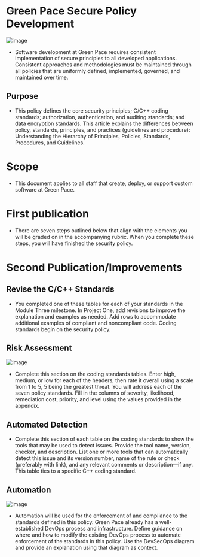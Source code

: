 # Green Pace Secure Policy Development
![image](https://user-images.githubusercontent.com/75659218/198822857-01c4c2ed-ec8a-4854-8929-7e7f515f1c56.png)

* Software development at Green Pace requires consistent implementation of secure principles to all developed applications. Consistent approaches and methodologies must be maintained through all policies that are uniformly defined, implemented, governed, and maintained over time.

## Purpose
* This policy defines the core security principles; C/C++ coding standards; authorization, authentication, and auditing standards; and data encryption standards. This article explains the differences between policy, standards, principles, and practices (guidelines and procedure): Understanding the Hierarchy of Principles, Policies, Standards, Procedures, and Guidelines.

# Scope
* This document applies to all staff that create, deploy, or support custom software at Green Pace.

# First publication
* There are seven steps outlined below that align with the elements you will be graded on in the accompanying rubric. When you complete these steps, you will have finished the security policy.

# Second Publication/Improvements
## Revise the C/C++ Standards
* You completed one of these tables for each of your standards in the Module Three milestone. In Project One, add revisions to improve the explanation and examples as needed. Add rows to accommodate additional examples of compliant and noncompliant code. Coding standards begin on the security policy.

## Risk Assessment
![image](https://user-images.githubusercontent.com/75659218/198823009-ac04372c-8657-4d0b-91b1-7512b989a20c.png)

* Complete this section on the coding standards tables. Enter high, medium, or low for each of the headers, then rate it overall using a scale from 1 to 5, 5 being the greatest threat. You will address each of the seven policy standards. Fill in the columns of severity, likelihood, remediation cost, priority, and level using the values provided in the appendix.

## Automated Detection
* Complete this section of each table on the coding standards to show the tools that may be used to detect issues. Provide the tool name, version, checker, and description. List one or more tools that can automatically detect this issue and its version number, name of the rule or check (preferably with link), and any relevant comments or description—if any. This table ties to a specific C++ coding standard.

## Automation
![image](https://user-images.githubusercontent.com/75659218/198823031-61280997-2f38-4753-879d-1a0423d7b979.png)

* Automation will be used for the enforcement of and compliance to the standards defined in this policy. Green Pace already has a well-established DevOps process and infrastructure. Define guidance on where and how to modify the existing DevOps process to automate enforcement of the standards in this policy. Use the DevSecOps diagram and provide an explanation using that diagram as context.
